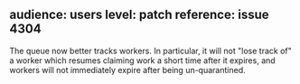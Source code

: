 audience: users
level: patch
reference: issue 4304
---
The queue now better tracks workers.  In particular, it will not "lose track of" a worker which resumes claiming work a short time after it expires, and workers will not immediately expire after being un-quarantined.
